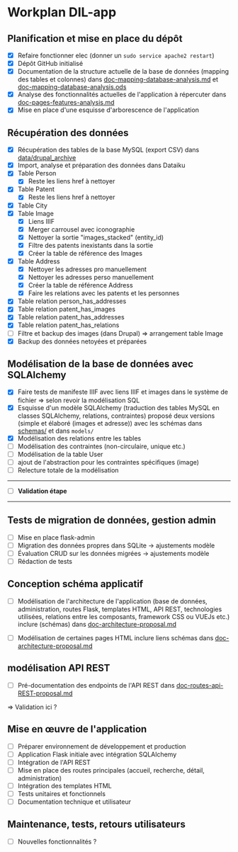 # Workplan DIL-app

## Planification et mise en place du dépôt

- [X] Refaire fonctionner elec (donner un `sudo service apache2 restart`)
- [X] Dépôt GitHub initialisé
- [X] Documentation de la structure actuelle de la base de données (mapping des tables et colonnes) dans [doc-mapping-database-analysis.md](Analysis/doc-mapping-database-analysis.md) et [doc-mapping-database-analysis.ods](Analysis/doc-mapping-database-analysis.ods)
- [X] Analyse des fonctionnalités actuelles de l'application à répercuter dans [doc-pages-features-analysis.md](Analysis/doc-pages-features-analysis.md)
- [X] Mise en place d'une esquisse d'arborescence de l'application

## Récupération des données

- [X] Récupération des tables de la base MySQL (export CSV) dans [data/drupal_archive](../../data/drupal_archive)
- [X] Import, analyse et préparation des données dans Dataiku
- [X] Table Person
  - [X] Reste les liens href à nettoyer
- [X] Table Patent
  - [X] Reste les liens href à nettoyer
- [X] Table City
- [X] Table Image
  - [X] Liens IIIF 
  - [X] Merger carrousel avec iconographie
  - [X] Nettoyer la sortie "images_stacked" (entity_id)
  - [X] Filtre des patents inexistants dans la sortie
  - [X] Créer la table de référence des Images
- [X] Table Address
  - [X] Nettoyer les adresses pro manuellement
  - [X] Nettoyer les adresses perso manuellement
  - [X] Créer la table de référence Address
  - [X] Faire les relations avec les patents et les personnes
- [X] Table relation person_has_addresses
- [X] Table relation patent_has_images
- [X] Table relation patent_has_addresses
- [X] Table relation patent_has_relations
- [ ] Filtre et backup des images (dans Drupal) => arrangement table Image
- [X] Backup des données netoyées et préparées

## Modélisation de la base de données avec SQLAlchemy

- [X] Faire tests de manifeste IIIF avec liens IIIF et images dans le système de fichier => selon revoir la modélisation SQL
- [X] Esquisse d'un modèle SQLAlchemy (traduction des tables MySQL en classes SQLAlchemy, relations, contraintes) proposé deux versions (simple et élaboré (images et adresse)) avec les schémas dans [schemas/](Proposal/schemas) et dans `models/`
- [X] Modélisation des relations entre les tables
- [ ] Modélisation des contraintes (non-circulaire, unique etc.)
- [ ] Modélisation de la table User
- [ ] ajout de l'abstraction pour les contraintes spécifiques (image)
- [ ] Relecture totale de la modélisation

---
- [ ] **Validation étape**
---

## Tests de migration de données, gestion admin

- [ ] Mise en place flask-admin
- [ ] Migration des données propres dans SQLite -> ajustements modèle
- [ ] Évaluation CRUD sur les données migrées -> ajustements modèle
- [ ] Rédaction de tests

## Conception schéma applicatif

- [ ] Modélisation de l'architecture de l'application (base de données, administration, routes Flask, templates HTML, API REST, technologies utilisées, relations entre les composants, framework CSS ou VUEJs etc.) inclure (schémas) dans [doc-architecture-proposal.md](Proposal/doc-architecture-proposal.md)
- [ ] Modélisation de certaines pages HTML inclure liens schémas dans [doc-architecture-proposal.md](Proposal/doc-architecture-proposal.md)

      
##  modélisation API REST

- [ ] Pré-documentation des endpoints de l'API REST dans [doc-routes-api-REST-proposal.md](Proposal/doc-routes-api-REST-proposal.md)

=> Validation ici ?

## Mise en œuvre de l'application 

- [ ] Préparer environnement de développement et production
- [ ] Application Flask initiale avec intégration SQLAlchemy
- [ ] Intégration de l'API REST
- [ ] Mise en place des routes principales (accueil, recherche, détail, administration)
- [ ] Intégration des templates HTML
- [ ] Tests unitaires et fonctionnels
- [ ] Documentation technique et utilisateur

## Maintenance, tests, retours utilisateurs

- [ ] Nouvelles fonctionnalités ?